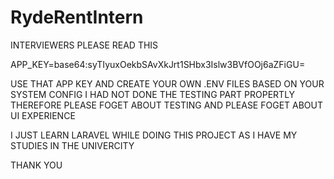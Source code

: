 # RydeRentIntern

INTERVIEWERS PLEASE READ THIS 

APP_KEY=base64:syTIyuxOekbSAvXkJrt1SHbx3Islw3BVfOOj6aZFiGU=

USE THAT APP KEY AND CREATE YOUR OWN .ENV FILES BASED ON YOUR SYSTEM CONFIG
I HAD NOT DONE THE TESTING PART PROPERTLY THEREFORE PLEASE FOGET ABOUT TESTING 
AND PLEASE FOGET ABOUT UI EXPERIENCE

I JUST LEARN LARAVEL WHILE DOING THIS PROJECT AS I HAVE MY STUDIES IN THE UNIVERCITY


THANK YOU

